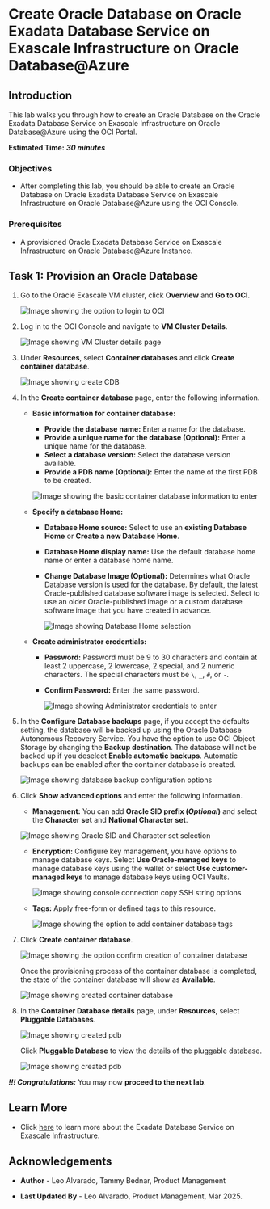 # Create Oracle Database on Oracle Exadata Database Service on Exascale Infrastructure on Oracle Database@Azure


## Introduction

This lab walks you through how to create an Oracle Database on the Oracle Exadata Database Service on Exascale Infrastructure on Oracle Database@Azure using the OCI Portal. 
 

**Estimated Time:** ***30 minutes***

### Objectives

-   After completing this lab, you should be able to create an Oracle Database on Oracle Exadata Database Service on Exascale Infrastructure on Oracle Database@Azure using the OCI Console.

### Prerequisites

* A provisioned Oracle Exadata Database Service on Exascale Infrastructure on Oracle Database@Azure Instance.

## Task 1: Provision an Oracle Database

1. Go to the Oracle Exascale VM cluster, click **Overview** and **Go to OCI**.

   ![Image showing the option to login to OCI](./images/azure-vm-cluster-go-to-oci-link.png "Image showing the option to login to OCI")

2. Log in to the OCI Console and navigate to **VM Cluster Details**.

   ![Image showing VM Cluster details page](./images/oci-vm-cluster-details-page.png "Image showing VM Cluster details page")

3. Under **Resources**, select **Container databases** and click **Create container database**.

   ![Image showing create CDB](./images/create-cdb.png "Image showing create CDB")

4. In the **Create container database** page, enter the following information.

   - **Basic information for container database:**

     - **Provide the database name:** Enter a name for the database.
     - **Provide a unique name for the database (Optional):** Enter a unique name for the database.
     - **Select a database version:** Select the database version available.
     - **Provide a PDB name (Optional):** Enter the name of the first PDB to be created.

     ![Image showing the basic container database information to enter](./images/create-cdb-details.png "Image showing the basic container database information to enter")

   - **Specify a database Home:**

     - **Database Home source:** Select to use an **existing Database Home** or **Create a new Database Home**.
     - **Database Home display name:** Use the default database home name or enter a database home name.
     - **Change Database Image (Optional):** Determines what Oracle Database version is used for the database. By default, the latest Oracle-published database software image is selected. Select to use an older Oracle-published image or a custom database software image that you have created in advance.

       ![Image showing Database Home selection](./images/enter-database-home.png "Image showing Database Home selection")

   - **Create administrator credentials:**

     - **Password:** Password must be 9 to 30 characters and contain at least 2 uppercase, 2 lowercase, 2 special, and 2 numeric characters. The special characters must be `\`, `_`, `#`, or `-`.
     - **Confirm Password:** Enter the same password.

       ![Image showing Administrator credentials to enter](./images/enter-administrator-credentials.png "Image showing Administrator credentials to enter")

5. In the **Configure Database backups** page, if you accept the defaults setting, the database will be backed up using the Oracle Database Autonomous Recovery Service. You have the option to use OCI Object Storage by changing the **Backup destination**. The database will not be backed up if you deselect **Enable automatic backups**. Automatic backups can be enabled after the container database is created.

   ![Image showing database backup configuration options](./images/configure-db-backup.png "Image showing database backup configuration options")

6. Click **Show advanced options** and enter the following information.

   -  **Management:** You can add **Oracle SID prefix (_Optional_)** and select the **Character set** and **National Character set**.

     ![Image showing Oracle SID and Character set selection](./images/select-sid-character-set.png "Image showing Oracle SID and Character set selection")

   - **Encryption:** Configure key management, you have options to manage database keys. Select **Use Oracle-managed keys** to manage database keys using the wallet or select **Use customer-managed keys** to manage database keys using OCI Vaults.

     ![Image showing console connection copy SSH string options](./images/select-encryption-option.png "Image showing console connection copy SSH string options")

   - **Tags:** Apply free-form or defined tags to this resource.

     ![Image showing the option to add container database tags](./images/enter-container-db-tag.png "Image showing the option to add container database tags")

7. Click **Create container database**.

   ![Image showing the option confirm creation of container database](./images/click-create-container-db.png "Image showing the option confirm creation of container database")

   Once the provisioning process of the container database is completed, the state of the container database will show as **Available**.

   ![Image showing created container database](./images/created-cdb.png "Image showing created container database")

8. In the **Container Database details** page, under **Resources**, select **Pluggable Databases**.

   ![Image showing created pdb](./images/click-pdb.png "Image showing created pdb")

   Click **Pluggable Database** to view the details of the pluggable database.

   ![Image showing created pdb](./images/click-pdb-details.png "Image showing created pdb")

***!!! Congratulations:*** You may now **proceed to the next lab**. 
 

## Learn More

* Click [here](https://docs.oracle.com/en-us/iaas/exadb-xs/index.html) to learn more about the Exadata Database Service on Exascale Infrastructure.

## Acknowledgements

* **Author** - Leo Alvarado, Tammy Bednar,  Product Management

* **Last Updated By** - Leo Alvarado, Product Management, Mar 2025.
